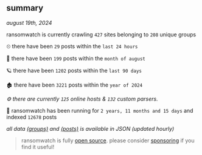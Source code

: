 
## summary
_august 19th, 2024_

ransomwatch is currently crawling `427` sites belonging to `208` unique groups

⏲ there have been `29` posts within the `last 24 hours`

🦈 there have been `199` posts within the `month of august`

🪐 there have been `1202` posts within the `last 90 days`

🏚 there have been `3221` posts within the `year of 2024`

_⚙️ there are currently `125` online hosts & `132` custom parsers._

🦕 ransomwatch has been running for `2 years, 11 months and 15 days` and indexed `12678` posts

_all data  [(groups)](http://ransomwhat.telemetry.ltd/groups) and [(posts)](http://ransomwhat.telemetry.ltd/posts) is available in JSON (updated hourly)_

> ransomwatch is fully [open source](https://github.com/joshhighet/ransomwatch#ransomwatch--). please consider [sponsoring](https://github.com/sponsors/joshhighet) if you find it useful!
